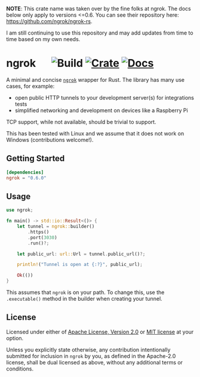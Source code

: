 **NOTE**: This crate name was taken over by the fine folks at ngrok. The docs
below only apply to versions <=0.6. You can see their repository here:
https://github.com/ngrok/ngrok-rs.

I am still continuing to use this repository and may add updates from
time to time based on my own needs. 

# ngrok &emsp; ![Build] [![Crate]](https://crates.io/crates/ngrok) [![Docs]](https://docs.rs/ngrok/)

[build]: https://github.com/nkconnor/ngrok/workflows/tests/badge.svg
[crate]: https://img.shields.io/crates/v/ngrok
[docs]: https://docs.rs/ngrok/badge.svg

A minimal and concise [`ngrok`](https://ngrok.com/) wrapper for Rust. The library has many use cases, for example:
- open public HTTP tunnels to your development server(s) for integrations tests
- simplified networking and development on devices like a Raspberry Pi

TCP support, while not available, should be trivial to support.

This has been tested with Linux and we assume that it does not work on Windows (contributions
welcome!).

## Getting Started

```toml
[dependencies]
ngrok = "0.6.0"
```

## Usage

```rust
use ngrok;

fn main() -> std::io::Result<()> {
    let tunnel = ngrok::builder()
        .https()
        .port(3030)
        .run()?;

    let public_url: url::Url = tunnel.public_url()?;

    println!("Tunnel is open at {:?}", public_url);

    Ok(())
}
```

This assumes that `ngrok` is on your path. To change this, use the `.executable()` method in the builder when
creating your tunnel.

## License

Licensed under either of <a href="LICENSE-APACHE">Apache License, Version
2.0</a> or <a href="LICENSE-MIT">MIT license</a> at your option.

Unless you explicitly state otherwise, any contribution intentionally submitted
for inclusion in `ngrok` by you, as defined in the Apache-2.0 license, shall be
dual licensed as above, without any additional terms or conditions.
